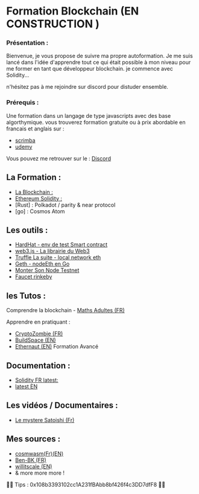 # Formation Blockchain (EN CONSTRUCTION )

### Présentation :

Bienvenue, je vous propose de suivre ma propre autoformation. Je me suis lancé dans l'idée d'apprendre tout ce qui était possible à mon niveau pour me former en tant que développeur blockchain. je commence avec Solidity... 

n'hésitez pas à me rejoindre sur discord pour distuder ensemble.

### Prérequis : 

Une formation dans un langage de type javascripts avec des base algorthymique. vous trouverez formation gratuite ou à prix abordable en francais et anglais sur : 

-   [scrimba](https://scrimba.com/dashboard?tab=enrolled)
-   [udemy](https://www.udemy.com/)

Vous pouvez me retrouver sur le : [Discord](https://discord.gg/VGhMvUmBhm) 

## La Formation :

- [La Blockchain :](https://fr.wikipedia.org/wiki/Blockchain)
- [Ethereum Solidity :](https://fr.wikipedia.org/wiki/Ethereum)
- [Rust] : Polkadot / parity & near protocol 
- [go] : Cosmos Atom 
## Les outils :

 - [HardHat - env de test Smart contract](https://hardhat.org/getting-started/#overview)
 - [web3.js - La librairie du Web3](https://web3js.readthedocs.io/en/v1.5.2/getting-started.html)
 - [Truffle La suite - local network eth ](https://trufflesuite.com/)
 - [Geth - nodeEth en Go](https://geth.ethereum.org/docs/getting-started)
 - [Monter Son Node Testnet](https://gist.github.com/cryptogoth/10a98e8078cfd69f7ca892ddbdcf26bc)
 - [Faucet rinkeby](https://www.rinkeby.io/#faucet)
## les Tutos : 

Comprendre la blockchain - [Maths Adultes (FR)](https://www.youtube.com/watch?v=SccvFbyDaUI&t=784s)

Apprendre en pratiquant : 
  - [CryptoZombie (FR)](https://cryptozombies.io/fr)
  - [BuildSpace (EN)](https://app.buildspace.so/)
  - [Ethernaut (EN)](https://ethernaut.openzeppelin.com/) Formation Avancé

## Documentation :

- [Solidity FR latest:](https://solidity-fr.readthedocs.io/fr/latest/) 
- [latest EN](https://docs.soliditylang.org/en/v0.8.11/)

## Les vidéos / Documentaires :

- [Le mystere Satoishi (Fr)](https://www.youtube.com/watch?v=0ETcLj5jBy4)

## Mes sources :
- [cosmwasm(Fr)(EN)](https://docs.cosmwasm.com/fr/dev-academy/intro)
- [Ben-BK (FR)](https://www.youtube.com/watch?v=xtEQGtaT9MY&list=PLBV4f2pTYexqgdiVpLOWlF-E5sTLPimot)
- [willitscale (EN)](https://github.com/willitscale)
- & more more more !

🙏🙏 Tips : 0x108b3393102cc1A231fBAbb8bf426f4c3DD7dfF8 🙏🙏
